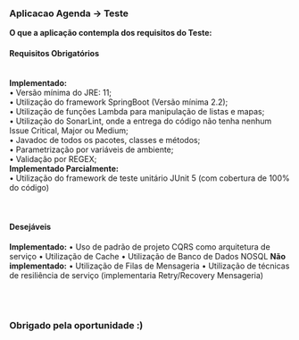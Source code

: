 <h3>Aplicacao Agenda -> Teste</h3>

<b>O que a aplicação contempla dos requisitos do Teste:</b>
<br>

<h4>Requisitos Obrigatórios</h4><br>
<b>Implementado:</b><br>
•	Versão mínima do JRE: 11;<br>
•	Utilização do framework SpringBoot (Versão mínima 2.2);<br>
•	Utilização de funções Lambda para manipulação de listas e mapas;<br>
•	Utilização do SonarLint, onde a entrega do código não tenha nenhum Issue Critical, Major ou Medium;<br>
•	Javadoc de todos os pacotes, classes e métodos;<br>
•	Parametrização por variáveis de ambiente;<br>
•	Validação por REGEX;<br>
<b>Implementado Parcialmente:</b><br>
•	Utilização do framework de teste unitário JUnit 5 (com cobertura de 100% do código)<br>
<br><br>

<h4>Desejáveis</h4>
<b>Implementado:</b>
•	Uso de padrão de projeto CQRS como arquitetura de serviço
•	Utilização de Cache
•	Utilização de Banco de Dados NOSQL
<b>Não implementado:</b> 
•	Utilização de Filas de Mensageria    
•	Utilização de técnicas de resiliência de serviço (implementaria Retry/Recovery Mensageria)

<br><br>

<h3>Obrigado pela oportunidade :)</h3>
